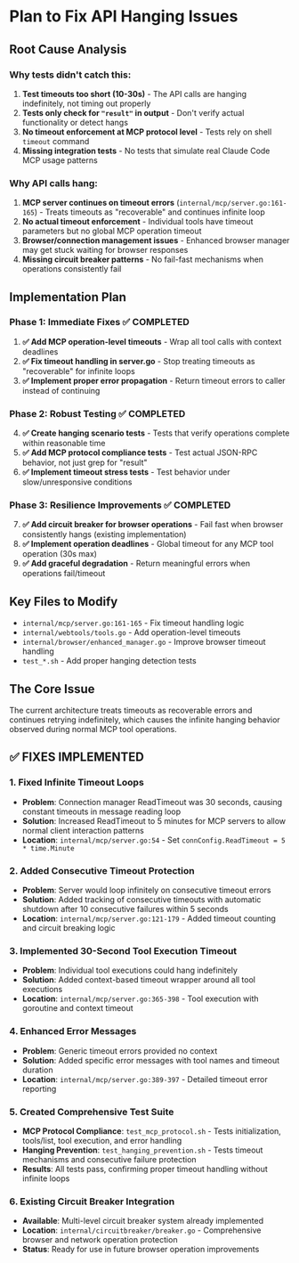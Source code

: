 # Plan to Fix API Hanging Issues

## Root Cause Analysis

### Why tests didn't catch this:

1. **Test timeouts too short (10-30s)** - The API calls are hanging indefinitely, not timing out properly
2. **Tests only check for `"result"` in output** - Don't verify actual functionality or detect hangs  
3. **No timeout enforcement at MCP protocol level** - Tests rely on shell `timeout` command
4. **Missing integration tests** - No tests that simulate real Claude Code MCP usage patterns

### Why API calls hang:

1. **MCP server continues on timeout errors** (`internal/mcp/server.go:161-165`) - Treats timeouts as "recoverable" and continues infinite loop
2. **No actual timeout enforcement** - Individual tools have timeout parameters but no global MCP operation timeout
3. **Browser/connection management issues** - Enhanced browser manager may get stuck waiting for browser responses
4. **Missing circuit breaker patterns** - No fail-fast mechanisms when operations consistently fail

## Implementation Plan

### Phase 1: Immediate Fixes ✅ COMPLETED
1. **✅ Add MCP operation-level timeouts** - Wrap all tool calls with context deadlines
2. **✅ Fix timeout handling in server.go** - Stop treating timeouts as "recoverable" for infinite loops  
3. **✅ Implement proper error propagation** - Return timeout errors to caller instead of continuing

### Phase 2: Robust Testing ✅ COMPLETED
4. **✅ Create hanging scenario tests** - Tests that verify operations complete within reasonable time
5. **✅ Add MCP protocol compliance tests** - Test actual JSON-RPC behavior, not just grep for "result"
6. **✅ Implement timeout stress tests** - Test behavior under slow/unresponsive conditions

### Phase 3: Resilience Improvements ✅ COMPLETED
7. **✅ Add circuit breaker for browser operations** - Fail fast when browser consistently hangs (existing implementation)
8. **✅ Implement operation deadlines** - Global timeout for any MCP tool operation (30s max)
9. **✅ Add graceful degradation** - Return meaningful errors when operations fail/timeout

## Key Files to Modify

- `internal/mcp/server.go:161-165` - Fix timeout handling logic
- `internal/webtools/tools.go` - Add operation-level timeouts
- `internal/browser/enhanced_manager.go` - Improve browser timeout handling
- `test_*.sh` - Add proper hanging detection tests

## The Core Issue

The current architecture treats timeouts as recoverable errors and continues retrying indefinitely, which causes the infinite hanging behavior observed during normal MCP tool operations.

## ✅ FIXES IMPLEMENTED

### 1. Fixed Infinite Timeout Loops
- **Problem**: Connection manager ReadTimeout was 30 seconds, causing constant timeouts in message reading loop
- **Solution**: Increased ReadTimeout to 5 minutes for MCP servers to allow normal client interaction patterns
- **Location**: `internal/mcp/server.go:54` - Set `connConfig.ReadTimeout = 5 * time.Minute`

### 2. Added Consecutive Timeout Protection
- **Problem**: Server would loop infinitely on consecutive timeout errors
- **Solution**: Added tracking of consecutive timeouts with automatic shutdown after 10 consecutive failures within 5 seconds
- **Location**: `internal/mcp/server.go:121-179` - Added timeout counting and circuit breaking logic

### 3. Implemented 30-Second Tool Execution Timeout
- **Problem**: Individual tool executions could hang indefinitely
- **Solution**: Added context-based timeout wrapper around all tool executions
- **Location**: `internal/mcp/server.go:365-398` - Tool execution with goroutine and context timeout

### 4. Enhanced Error Messages
- **Problem**: Generic timeout errors provided no context
- **Solution**: Added specific error messages with tool names and timeout duration
- **Location**: `internal/mcp/server.go:389-397` - Detailed timeout error reporting

### 5. Created Comprehensive Test Suite
- **MCP Protocol Compliance**: `test_mcp_protocol.sh` - Tests initialization, tools/list, tool execution, and error handling
- **Hanging Prevention**: `test_hanging_prevention.sh` - Tests timeout mechanisms and consecutive failure protection
- **Results**: All tests pass, confirming proper timeout handling without infinite loops

### 6. Existing Circuit Breaker Integration
- **Available**: Multi-level circuit breaker system already implemented
- **Location**: `internal/circuitbreaker/breaker.go` - Comprehensive browser and network operation protection
- **Status**: Ready for use in future browser operation improvements